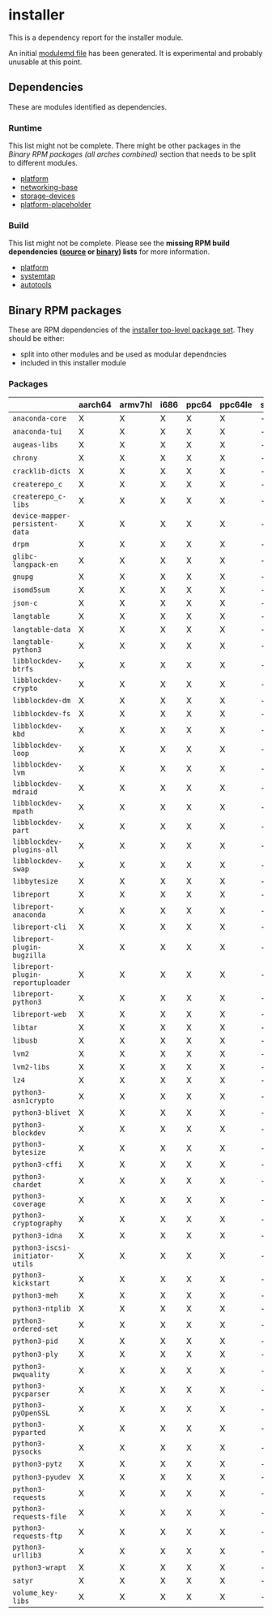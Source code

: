 # installer
This is a dependency report for the installer module.

An initial [modulemd file](installer.yaml) has been generated. It is experimental and probably unusable at this point.
## Dependencies
These are modules identified as dependencies.
### Runtime
This list might not be complete. There might be other packages in the *Binary RPM packages (all arches combined)* section that needs to be split to different modules.
* [platform](../platform)
* [networking-base](../networking-base)
* [storage-devices](../storage-devices)
* [platform-placeholder](../platform-placeholder)
### Build
This list might not be complete.
Please see the **missing RPM build dependencies ([source](all/buildtime-source-packages-short.txt) or [binary](all/buildtime-binary-packages-short.txt)) lists** for more information.
* [platform](../platform)
* [systemtap](../systemtap)
* [autotools](../autotools)
## Binary RPM packages
These are RPM dependencies of the [installer top-level package set](installer.csv). They should be either:
* split into other modules and be used as modular dependncies
* included in this installer module
### Packages
| |aarch64 |armv7hl |i686 |ppc64 |ppc64le |s390x |x86_64 |
|---|---|---|---|---|---|---|---|
| `anaconda-core` | X | X | X | X | X | - | X |
| `anaconda-tui` | X | X | X | X | X | - | X |
| `augeas-libs` | X | X | X | X | X | - | X |
| `chrony` | X | X | X | X | X | - | X |
| `cracklib-dicts` | X | X | X | X | X | - | X |
| `createrepo_c` | X | X | X | X | X | - | X |
| `createrepo_c-libs` | X | X | X | X | X | - | X |
| `device-mapper-persistent-data` | X | X | X | X | X | - | X |
| `drpm` | X | X | X | X | X | - | X |
| `glibc-langpack-en` | X | X | X | X | X | - | X |
| `gnupg` | X | X | X | X | X | - | X |
| `isomd5sum` | X | X | X | X | X | - | X |
| `json-c` | X | X | X | X | X | - | X |
| `langtable` | X | X | X | X | X | - | X |
| `langtable-data` | X | X | X | X | X | - | X |
| `langtable-python3` | X | X | X | X | X | - | X |
| `libblockdev-btrfs` | X | X | X | X | X | - | X |
| `libblockdev-crypto` | X | X | X | X | X | - | X |
| `libblockdev-dm` | X | X | X | X | X | - | X |
| `libblockdev-fs` | X | X | X | X | X | - | X |
| `libblockdev-kbd` | X | X | X | X | X | - | X |
| `libblockdev-loop` | X | X | X | X | X | - | X |
| `libblockdev-lvm` | X | X | X | X | X | - | X |
| `libblockdev-mdraid` | X | X | X | X | X | - | X |
| `libblockdev-mpath` | X | X | X | X | X | - | X |
| `libblockdev-part` | X | X | X | X | X | - | X |
| `libblockdev-plugins-all` | X | X | X | X | X | - | X |
| `libblockdev-swap` | X | X | X | X | X | - | X |
| `libbytesize` | X | X | X | X | X | - | X |
| `libreport` | X | X | X | X | X | - | X |
| `libreport-anaconda` | X | X | X | X | X | - | X |
| `libreport-cli` | X | X | X | X | X | - | X |
| `libreport-plugin-bugzilla` | X | X | X | X | X | - | X |
| `libreport-plugin-reportuploader` | X | X | X | X | X | - | X |
| `libreport-python3` | X | X | X | X | X | - | X |
| `libreport-web` | X | X | X | X | X | - | X |
| `libtar` | X | X | X | X | X | - | X |
| `libusb` | X | X | X | X | X | - | X |
| `lvm2` | X | X | X | X | X | - | X |
| `lvm2-libs` | X | X | X | X | X | - | X |
| `lz4` | X | X | X | X | X | - | X |
| `python3-asn1crypto` | X | X | X | X | X | - | X |
| `python3-blivet` | X | X | X | X | X | - | X |
| `python3-blockdev` | X | X | X | X | X | - | X |
| `python3-bytesize` | X | X | X | X | X | - | X |
| `python3-cffi` | X | X | X | X | X | - | X |
| `python3-chardet` | X | X | X | X | X | - | X |
| `python3-coverage` | X | X | X | X | X | - | X |
| `python3-cryptography` | X | X | X | X | X | - | X |
| `python3-idna` | X | X | X | X | X | - | X |
| `python3-iscsi-initiator-utils` | X | X | X | X | X | - | X |
| `python3-kickstart` | X | X | X | X | X | - | X |
| `python3-meh` | X | X | X | X | X | - | X |
| `python3-ntplib` | X | X | X | X | X | - | X |
| `python3-ordered-set` | X | X | X | X | X | - | X |
| `python3-pid` | X | X | X | X | X | - | X |
| `python3-ply` | X | X | X | X | X | - | X |
| `python3-pwquality` | X | X | X | X | X | - | X |
| `python3-pycparser` | X | X | X | X | X | - | X |
| `python3-pyOpenSSL` | X | X | X | X | X | - | X |
| `python3-pyparted` | X | X | X | X | X | - | X |
| `python3-pysocks` | X | X | X | X | X | - | X |
| `python3-pytz` | X | X | X | X | X | - | X |
| `python3-pyudev` | X | X | X | X | X | - | X |
| `python3-requests` | X | X | X | X | X | - | X |
| `python3-requests-file` | X | X | X | X | X | - | X |
| `python3-requests-ftp` | X | X | X | X | X | - | X |
| `python3-urllib3` | X | X | X | X | X | - | X |
| `python3-wrapt` | X | X | X | X | X | - | X |
| `satyr` | X | X | X | X | X | - | X |
| `volume_key-libs` | X | X | X | X | X | - | X |
